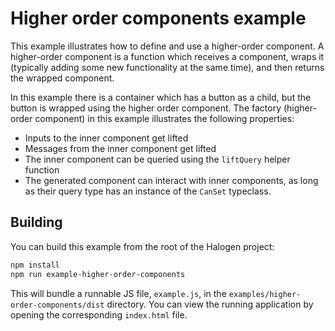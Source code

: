 # Higher order components example

This example illustrates how to define and use a higher-order component. A higher-order component is a function which receives a component, wraps it (typically adding some new functionality at the same time), and then returns the wrapped component.

In this example there is a container which has a button as a child, but the button is wrapped using the higher order component. The factory (higher-order component) in this example illustrates the following properties:

- Inputs to the inner component get lifted
- Messages from the inner component get lifted
- The inner component can be queried using the `liftQuery` helper function
- The generated component can interact with inner components, as long as their query type has an instance of the `CanSet` typeclass.

## Building

You can build this example from the root of the Halogen project:

```sh
npm install
npm run example-higher-order-components
```

This will bundle a runnable JS file, `example.js`, in the `examples/higher-order-components/dist` directory. You can view the running application by opening the corresponding `index.html` file.
